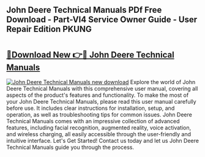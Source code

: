 ## John Deere Technical Manuals PDf Free Download - Part-Vl4 Service Owner Guide - User Repair Edition PKUNG

# <h2><a href="http://bc31231.oget.top/?id=John+Deere+Technical+Manuals">🔗Download New 👉🔴 John Deere Technical Manuals</a></h2>

[![John Deere Technical Manuals new download](https://i.imgur.com/5g1atiW.png)](http://bc31231.oget.top/?id=John+Deere+Technical+Manuals)
Explore the world of John Deere Technical Manuals with this comprehensive user manual, covering all aspects of the product's features and functionality. To make the most of your John Deere Technical Manuals, please read this user manual carefully before use. It includes clear instructions for installation, setup, and operation, as well as troubleshooting tips for common issues. John Deere Technical Manuals comes with an impressive collection of advanced features, including facial recognition, augmented reality, voice activation, and wireless charging, all easily accessible through the user-friendly and intuitive interface. Let's Get Started! Contact us today and let us John Deere Technical Manuals guide you through the process.
